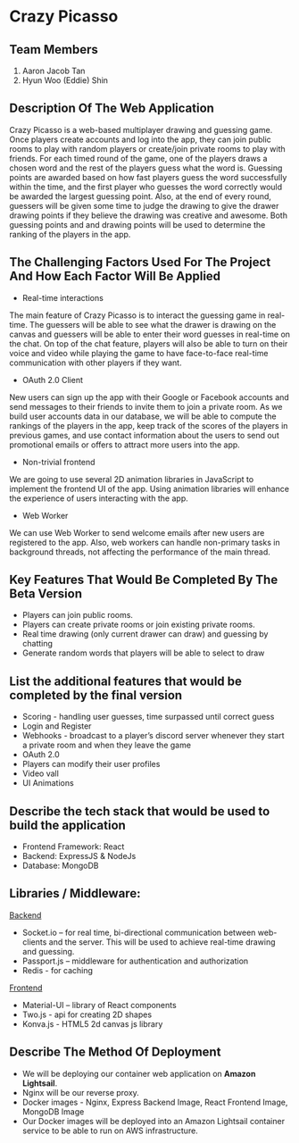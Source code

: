 # Crazy Picasso

## Team Members

1. Aaron Jacob Tan
2. Hyun Woo (Eddie) Shin

## Description Of The Web Application

Crazy Picasso is a web-based multiplayer drawing and guessing game. Once players create accounts and log into the app, they can join public rooms to play with random players or create/join private rooms to play with friends. For each timed round of the game, one of the players draws a chosen word and the rest of the players guess what the word is. Guessing points are awarded based on how fast players guess the word successfully within the time, and the first player who guesses the word correctly would be awarded the largest guessing point. Also, at the end of every round, guessers will be given some time to judge the drawing to give the drawer drawing points if they believe the drawing was creative and awesome. Both guessing points and and drawing points will be used to determine the ranking of the players in the app.

## The Challenging Factors Used For The Project And How Each Factor Will Be Applied

- Real-time interactions

The main feature of Crazy Picasso is to interact the guessing game in real-time. The guessers will be able to see what the drawer is drawing on the canvas and guessers will be able to enter their word guesses in real-time on the chat. On top of the chat feature, players will also be able to turn on their voice and video while playing the game to have face-to-face real-time communication with other players if they want.

- OAuth 2.0 Client

New users can sign up the app with their Google or Facebook accounts and send messages to their friends to invite them to join a private room. As we build user accounts data in our database, we will be able to compute the rankings of the players in the app, keep track of the scores of the players in previous games, and use contact information about the users to send out promotional emails or offers to attract more users into the app.

- Non-trivial frontend

We are going to use several 2D animation libraries in JavaScript to implement the frontend UI of the app. Using animation libraries will enhance the experience of users interacting with the app. 

- Web Worker

We can use Web Worker to send welcome emails after new users are registered to the app. Also, web workers can handle non-primary tasks in background threads, not affecting the performance of the main thread.

## Key Features That Would Be Completed By The Beta Version

- Players can join public rooms. 
- Players can create private rooms or join existing private rooms.
- Real time drawing (only current drawer can draw) and guessing by chatting
- Generate random words that players will be able to select to draw

## List the additional features that would be completed by the final version
- Scoring - handling user guesses, time surpassed until correct guess
- Login and Register
- Webhooks - broadcast to a player’s discord server whenever they start a   private room and when they leave the game
- OAuth 2.0
- Players can modify their user profiles
- Video vall
- UI Animations

## Describe the tech stack that would be used to build the application 
- Frontend Framework: React
- Backend: ExpressJS & NodeJs
- Database: MongoDB

## Libraries / Middleware: 
<u>Backend</u>
- Socket.io – for real time, bi-directional communication between web-clients and the server. This will be used to achieve real-time drawing and guessing.
- Passport.js – middleware for authentication and authorization
- Redis - for caching

<u>Frontend</u>
- Material-UI – library of React components
- Two.js - api for creating 2D shapes
- Konva.js - HTML5 2d canvas js library

## Describe The Method Of Deployment 
- We will be deploying our container web application on **Amazon Lightsail**.
- Nginx will be our reverse proxy.
- Docker images - Nginx, Express Backend Image, React Frontend Image, MongoDB Image
- Our Docker images will be deployed into an Amazon Lightsail container service to be able to run on AWS infrastructure.
    


